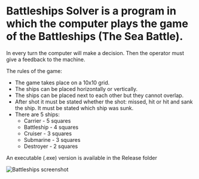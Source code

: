 # Battleships Solver is a program in which the computer plays the game of the Battleships (The Sea Battle).
In every turn the computer will make a decision. Then the operator must give a feedback to the machine.

The rules of the game:
* The game takes place on a 10x10 grid.
* The ships can be placed horizontally or vertically.
* The ships can be placed next to each other but they cannot overlap.
* After shot it must be stated whether the shot: missed, hit or hit and sank the ship. It must be stated which ship was sunk. 
* There are 5 ships:
  * Carrier - 5 squares
  * Battleship - 4 squares
  * Cruiser - 3 squares
  * Submarine - 3 squares
  * Destroyer - 2 squares
  
An executable (.exe) version is available in the Release folder

![Battleships screenshot](https://user-images.githubusercontent.com/71539614/99141902-0c44b280-2650-11eb-8f35-62915f9f4610.png)

